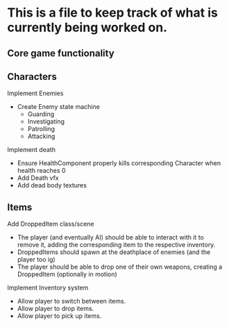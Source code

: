 # This is a file to keep track of what is currently being worked on.

## Core game functionality

## Characters

Implement Enemies
- Create Enemy state machine
	- Guarding
	- Investigating
	- Patrolling
	- Attacking

Implement death
- Ensure HealthComponent properly kills corresponding Character when health reaches 0
- Add Death vfx
- Add dead body textures

## Items

Add DroppedItem class/scene
- The player (and eventually AI) should be able to interact with it to remove it, adding the 
corresponding item to the respective inventory.
- DroppedItems should spawn at the deathplace of enemies (and the player too ig)
- The player should be able to drop one of their own weapons, creating a DroppedItem (optionally in
motion)

Implement Inventory system
- Allow player to switch between items.
- Allow player to drop items.
- Allow player to pick up items.
